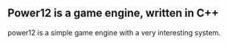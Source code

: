 ## Power12 is a game engine, written in C++

power12 is a simple game engine with a very interesting system.

